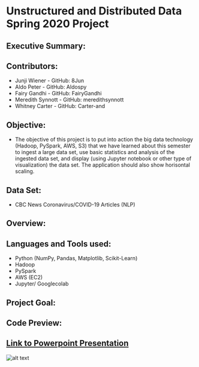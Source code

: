 # Unstructured and Distributed Data Spring 2020 Project

## Executive Summary:

## Contributors:
* Junji Wiener - GitHub: 8Jun
* Aldo Peter - GitHub: Aldospy
* Fairy Gandhi - GitHub: FairyGandhi
* Meredith Synnott - GitHub: meredithsynnott
* Whitney Carter - GitHub: Carter-and

## Objective:
* The objective of this project is to put into action the big data technology (Hadoop, PySpark, AWS, S3) that we have learned about this semester to ingest a large data set, use basic statistics and analysis of the ingested data set, and display (using Jupyter notebook or other type of visualization) the data set. The application should also show horisontal scaling.

## Data Set:
* CBC News Coronavirus/COVID-19 Articles (NLP)

## Overview:

## Languages and Tools used:
* Python (NumPy, Pandas, Matplotlib, Scikit-Learn)
* Hadoop
* PySpark
* AWS (EC2)
* Jupyter/ Googlecolab

## Project Goal:

## Code Preview:

## [Link to Powerpoint Presentation]()
![alt text]()

